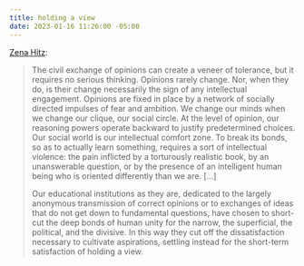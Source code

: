 ```yaml
---
title: holding a view
date: 2023-01-16 11:26:00 -05:00
---
```


[Zena Hitz](https://bookshop.org/p/books/lost-in-thought-the-hidden-pleasures-of-an-intellectual-life-zena-hitz/14191234?ean=9780691229195):

> The civil exchange of opinions can create a veneer of tolerance, but it requires no serious thinking. Opinions rarely change. Nor, when they do, is their change necessarily the sign of any intellectual engagement. Opinions are fixed in place by a network of socially directed impulses of fear and ambition. We change our minds when we change our clique, our social circle. At the level of opinion, our reasoning powers operate backward to justify predetermined choices. Our social world is our intellectual comfort zone. To break its bonds, so as to actually learn something, requires a sort of intellectual violence: the pain inflicted by a torturously realistic book, by an unanswerable question, or by the presence of an intelligent human being who is oriented differently than we are. [...]
>
>Our educational institutions as they are, dedicated to the largely anonymous transmission of correct opinions or to exchanges of ideas that do not get down to fundamental questions, have chosen to short-cut the deep bonds of human unity for the narrow, the superficial, the political, and the divisive. In this way they cut off the dissatisfaction necessary to cultivate aspirations, settling instead for the short-term satisfaction of holding a view.



